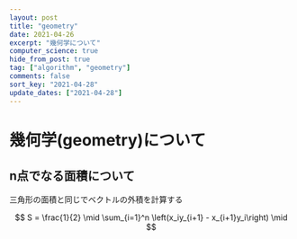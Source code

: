 ```yaml
---
layout: post
title: "geometry"
date: 2021-04-26
excerpt: "幾何学について"
computer_science: true
hide_from_post: true
tag: ["algorithm", "geometry"]
comments: false
sort_key: "2021-04-28"
update_dates: ["2021-04-28"]
---
```


# 幾何学(geometry)について


## n点でなる面積について

三角形の面積と同じでベクトルの外積を計算する  

$$
S = \frac{1}{2} \mid \sum_{i=1}^n \left(x_iy_{i+1} - x_{i+1}y_i\right) \mid
$$
